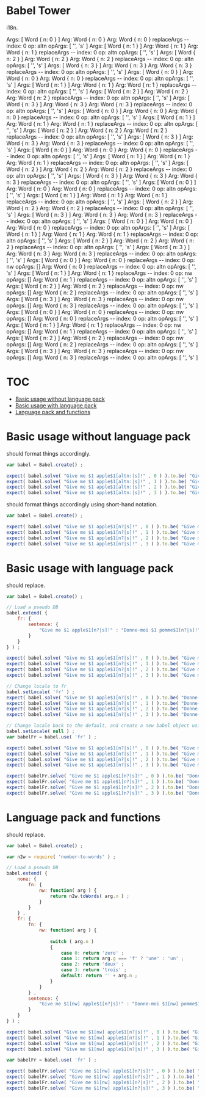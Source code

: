 

# Babel Tower

i18n.
 
Args: [ Word { n: 0 } ]
Arg: Word { n: 0 }
Arg: Word { n: 0 }
replaceArgs --   index: 0    op: altn    opArgs: [ '', 's' ]
Args: [ Word { n: 1 } ]
Arg: Word { n: 1 }
Arg: Word { n: 1 }
replaceArgs --   index: 0    op: altn    opArgs: [ '', 's' ]
Args: [ Word { n: 2 } ]
Arg: Word { n: 2 }
Arg: Word { n: 2 }
replaceArgs --   index: 0    op: altn    opArgs: [ '', 's' ]
Args: [ Word { n: 3 } ]
Arg: Word { n: 3 }
Arg: Word { n: 3 }
replaceArgs --   index: 0    op: altn    opArgs: [ '', 's' ]
Args: [ Word { n: 0 } ]
Arg: Word { n: 0 }
Arg: Word { n: 0 }
replaceArgs --   index: 0    op: altn    opArgs: [ '', 's' ]
Args: [ Word { n: 1 } ]
Arg: Word { n: 1 }
Arg: Word { n: 1 }
replaceArgs --   index: 0    op: altn    opArgs: [ '', 's' ]
Args: [ Word { n: 2 } ]
Arg: Word { n: 2 }
Arg: Word { n: 2 }
replaceArgs --   index: 0    op: altn    opArgs: [ '', 's' ]
Args: [ Word { n: 3 } ]
Arg: Word { n: 3 }
Arg: Word { n: 3 }
replaceArgs --   index: 0    op: altn    opArgs: [ '', 's' ]
Args: [ Word { n: 0 } ]
Arg: Word { n: 0 }
Arg: Word { n: 0 }
replaceArgs --   index: 0    op: altn    opArgs: [ '', 's' ]
Args: [ Word { n: 1 } ]
Arg: Word { n: 1 }
Arg: Word { n: 1 }
replaceArgs --   index: 0    op: altn    opArgs: [ '', 's' ]
Args: [ Word { n: 2 } ]
Arg: Word { n: 2 }
Arg: Word { n: 2 }
replaceArgs --   index: 0    op: altn    opArgs: [ '', 's' ]
Args: [ Word { n: 3 } ]
Arg: Word { n: 3 }
Arg: Word { n: 3 }
replaceArgs --   index: 0    op: altn    opArgs: [ '', 's' ]
Args: [ Word { n: 0 } ]
Arg: Word { n: 0 }
Arg: Word { n: 0 }
replaceArgs --   index: 0    op: altn    opArgs: [ '', 's' ]
Args: [ Word { n: 1 } ]
Arg: Word { n: 1 }
Arg: Word { n: 1 }
replaceArgs --   index: 0    op: altn    opArgs: [ '', 's' ]
Args: [ Word { n: 2 } ]
Arg: Word { n: 2 }
Arg: Word { n: 2 }
replaceArgs --   index: 0    op: altn    opArgs: [ '', 's' ]
Args: [ Word { n: 3 } ]
Arg: Word { n: 3 }
Arg: Word { n: 3 }
replaceArgs --   index: 0    op: altn    opArgs: [ '', 's' ]
Args: [ Word { n: 0 } ]
Arg: Word { n: 0 }
Arg: Word { n: 0 }
replaceArgs --   index: 0    op: altn    opArgs: [ '', 's' ]
Args: [ Word { n: 1 } ]
Arg: Word { n: 1 }
Arg: Word { n: 1 }
replaceArgs --   index: 0    op: altn    opArgs: [ '', 's' ]
Args: [ Word { n: 2 } ]
Arg: Word { n: 2 }
Arg: Word { n: 2 }
replaceArgs --   index: 0    op: altn    opArgs: [ '', 's' ]
Args: [ Word { n: 3 } ]
Arg: Word { n: 3 }
Arg: Word { n: 3 }
replaceArgs --   index: 0    op: altn    opArgs: [ '', 's' ]
Args: [ Word { n: 0 } ]
Arg: Word { n: 0 }
Arg: Word { n: 0 }
replaceArgs --   index: 0    op: altn    opArgs: [ '', 's' ]
Args: [ Word { n: 1 } ]
Arg: Word { n: 1 }
Arg: Word { n: 1 }
replaceArgs --   index: 0    op: altn    opArgs: [ '', 's' ]
Args: [ Word { n: 2 } ]
Arg: Word { n: 2 }
Arg: Word { n: 2 }
replaceArgs --   index: 0    op: altn    opArgs: [ '', 's' ]
Args: [ Word { n: 3 } ]
Arg: Word { n: 3 }
Arg: Word { n: 3 }
replaceArgs --   index: 0    op: altn    opArgs: [ '', 's' ]
Args: [ Word { n: 0 } ]
Arg: Word { n: 0 }
replaceArgs --   index: 0    op: nw    opArgs: []
Arg: Word { n: 0 }
replaceArgs --   index: 0    op: altn    opArgs: [ '', 's' ]
Args: [ Word { n: 1 } ]
Arg: Word { n: 1 }
replaceArgs --   index: 0    op: nw    opArgs: []
Arg: Word { n: 1 }
replaceArgs --   index: 0    op: altn    opArgs: [ '', 's' ]
Args: [ Word { n: 2 } ]
Arg: Word { n: 2 }
replaceArgs --   index: 0    op: nw    opArgs: []
Arg: Word { n: 2 }
replaceArgs --   index: 0    op: altn    opArgs: [ '', 's' ]
Args: [ Word { n: 3 } ]
Arg: Word { n: 3 }
replaceArgs --   index: 0    op: nw    opArgs: []
Arg: Word { n: 3 }
replaceArgs --   index: 0    op: altn    opArgs: [ '', 's' ]
Args: [ Word { n: 0 } ]
Arg: Word { n: 0 }
replaceArgs --   index: 0    op: nw    opArgs: []
Arg: Word { n: 0 }
replaceArgs --   index: 0    op: altn    opArgs: [ '', 's' ]
Args: [ Word { n: 1 } ]
Arg: Word { n: 1 }
replaceArgs --   index: 0    op: nw    opArgs: []
Arg: Word { n: 1 }
replaceArgs --   index: 0    op: altn    opArgs: [ '', 's' ]
Args: [ Word { n: 2 } ]
Arg: Word { n: 2 }
replaceArgs --   index: 0    op: nw    opArgs: []
Arg: Word { n: 2 }
replaceArgs --   index: 0    op: altn    opArgs: [ '', 's' ]
Args: [ Word { n: 3 } ]
Arg: Word { n: 3 }
replaceArgs --   index: 0    op: nw    opArgs: []
Arg: Word { n: 3 }
replaceArgs --   index: 0    op: altn    opArgs: [ '', 's' ]
# TOC
   - [Basic usage without language pack](#basic-usage-without-language-pack)
   - [Basic usage with language pack](#basic-usage-with-language-pack)
   - [Language pack and functions](#language-pack-and-functions)
<a name=""></a>
 
<a name="basic-usage-without-language-pack"></a>
# Basic usage without language pack
should format things accordingly.

```js
var babel = Babel.create() ;

expect( babel.solve( "Give me $1 apple$1[altn:|s]!" , 0 ) ).to.be( "Give me 0 apple!" ) ;
expect( babel.solve( "Give me $1 apple$1[altn:|s]!" , 1 ) ).to.be( "Give me 1 apple!" ) ;
expect( babel.solve( "Give me $1 apple$1[altn:|s]!" , 2 ) ).to.be( "Give me 2 apples!" ) ;
expect( babel.solve( "Give me $1 apple$1[altn:|s]!" , 3 ) ).to.be( "Give me 3 apples!" ) ;
```

should format things accordingly using short-hand notation.

```js
var babel = Babel.create() ;

expect( babel.solve( "Give me $1 apple$1[n?|s]!" , 0 ) ).to.be( "Give me 0 apple!" ) ;
expect( babel.solve( "Give me $1 apple$1[n?|s]!" , 1 ) ).to.be( "Give me 1 apple!" ) ;
expect( babel.solve( "Give me $1 apple$1[n?|s]!" , 2 ) ).to.be( "Give me 2 apples!" ) ;
expect( babel.solve( "Give me $1 apple$1[n?|s]!" , 3 ) ).to.be( "Give me 3 apples!" ) ;
```

<a name="basic-usage-with-language-pack"></a>
# Basic usage with language pack
should replace.

```js
var babel = Babel.create() ;

// Load a pseudo DB
babel.extend( {
	fr: {
		sentence: {
			"Give me $1 apple$1[n?|s]!" : "Donne-moi $1 pomme$1[n?|s]!"
		}
	}
} ) ;

expect( babel.solve( "Give me $1 apple$1[n?|s]!" , 0 ) ).to.be( "Give me 0 apple!" ) ;
expect( babel.solve( "Give me $1 apple$1[n?|s]!" , 1 ) ).to.be( "Give me 1 apple!" ) ;
expect( babel.solve( "Give me $1 apple$1[n?|s]!" , 2 ) ).to.be( "Give me 2 apples!" ) ;
expect( babel.solve( "Give me $1 apple$1[n?|s]!" , 3 ) ).to.be( "Give me 3 apples!" ) ;

// Change locale to fr
babel.setLocale( 'fr' ) ;
expect( babel.solve( "Give me $1 apple$1[n?|s]!" , 0 ) ).to.be( "Donne-moi 0 pomme!" ) ;
expect( babel.solve( "Give me $1 apple$1[n?|s]!" , 1 ) ).to.be( "Donne-moi 1 pomme!" ) ;
expect( babel.solve( "Give me $1 apple$1[n?|s]!" , 2 ) ).to.be( "Donne-moi 2 pommes!" ) ;
expect( babel.solve( "Give me $1 apple$1[n?|s]!" , 3 ) ).to.be( "Donne-moi 3 pommes!" ) ;

// Change locale back to the default, and create a new babel object using the fr locale, using the first one as its prototype
babel.setLocale( null ) ;
var babelFr = babel.use( 'fr' ) ;

expect( babel.solve( "Give me $1 apple$1[n?|s]!" , 0 ) ).to.be( "Give me 0 apple!" ) ;
expect( babel.solve( "Give me $1 apple$1[n?|s]!" , 1 ) ).to.be( "Give me 1 apple!" ) ;
expect( babel.solve( "Give me $1 apple$1[n?|s]!" , 2 ) ).to.be( "Give me 2 apples!" ) ;
expect( babel.solve( "Give me $1 apple$1[n?|s]!" , 3 ) ).to.be( "Give me 3 apples!" ) ;

expect( babelFr.solve( "Give me $1 apple$1[n?|s]!" , 0 ) ).to.be( "Donne-moi 0 pomme!" ) ;
expect( babelFr.solve( "Give me $1 apple$1[n?|s]!" , 1 ) ).to.be( "Donne-moi 1 pomme!" ) ;
expect( babelFr.solve( "Give me $1 apple$1[n?|s]!" , 2 ) ).to.be( "Donne-moi 2 pommes!" ) ;
expect( babelFr.solve( "Give me $1 apple$1[n?|s]!" , 3 ) ).to.be( "Donne-moi 3 pommes!" ) ;
```

<a name="language-pack-and-functions"></a>
# Language pack and functions
should replace.

```js
var babel = Babel.create() ;

var n2w = require( 'number-to-words' ) ;

// Load a pseudo DB
babel.extend( {
	none: {
		fn: {
			nw: function( arg ) {
				return n2w.toWords( arg.n ) ;
			}
		}
	} ,
	fr: {
		fn: {
			nw: function( arg ) {
				
				switch ( arg.n )
				{
					case 0: return 'zero' ;
					case 1: return arg.g === 'f' ? 'une' : 'un' ;
					case 2: return 'deux' ;
					case 3: return 'trois' ;
					default: return '' + arg.n ;
				}
			}
		} ,
		sentence: {
			"Give me $1[nw] apple$1[n?|s]!" : "Donne-moi $1[nw] pomme$1[n?|s]!"
		}
	}
} ) ;

expect( babel.solve( "Give me $1[nw] apple$1[n?|s]!" , 0 ) ).to.be( "Give me zero apple!" ) ;
expect( babel.solve( "Give me $1[nw] apple$1[n?|s]!" , 1 ) ).to.be( "Give me one apple!" ) ;
expect( babel.solve( "Give me $1[nw] apple$1[n?|s]!" , 2 ) ).to.be( "Give me two apples!" ) ;
expect( babel.solve( "Give me $1[nw] apple$1[n?|s]!" , 3 ) ).to.be( "Give me three apples!" ) ;

var babelFr = babel.use( 'fr' ) ;

expect( babelFr.solve( "Give me $1[nw] apple$1[n?|s]!" , 0 ) ).to.be( "Donne-moi zero pomme!" ) ;
expect( babelFr.solve( "Give me $1[nw] apple$1[n?|s]!" , 1 ) ).to.be( "Donne-moi un pomme!" ) ;
expect( babelFr.solve( "Give me $1[nw] apple$1[n?|s]!" , 2 ) ).to.be( "Donne-moi deux pommes!" ) ;
expect( babelFr.solve( "Give me $1[nw] apple$1[n?|s]!" , 3 ) ).to.be( "Donne-moi trois pommes!" ) ;
```


